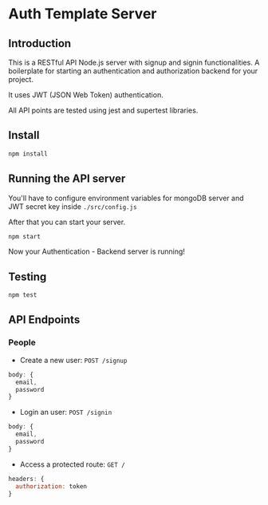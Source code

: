# Auth Template Server

## Introduction

This is a RESTful API Node.js server with signup and signin functionalities. A boilerplate for starting an authentication and authorization backend for your project.

It uses JWT (JSON Web Token) authentication.

All API points are tested using jest and supertest libraries.

## Install

```sh
npm install
```

## Running the API server

You'll have to configure environment variables for mongoDB server and JWT secret key inside `./src/config.js`

After that you can start your server.

```sh
npm start
```

Now your Authentication - Backend server is running!

## Testing

```sh
npm test
```

## API Endpoints

### People

* Create a new user: `POST /signup`

```js
body: {
  email,
  password
}
```

* Login an user: `POST /signin`

```js
body: {
  email,
  password
}
```

* Access a protected route: `GET /`

```js
headers: {
  authorization: token
}
```